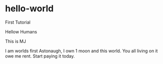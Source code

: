 # hello-world
First Tutorial


Hellow Humans

This is MJ

I am worlds first Astonaugh, I own 1 moon and this world. You all living on it owe me rent. Start paying it today.

